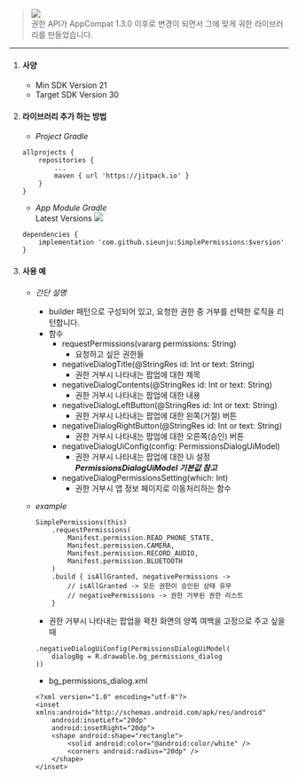 > [![](https://jitpack.io/v/sieunju/SimplePermissions.svg)](https://jitpack.io/#sieunju/SimplePermissions)   
> 권한 API가 AppCompat 1.3.0 이후로 변경이 되면서 그에 맞게 궈한 라이브러리를 만들었습니다.   

---


1. #### 사양
    - Min SDK Version 21
    - Target SDK Version 30

2. #### 라이브러리 추가 하는 방법
    - *Project Gradle*
    ~~~
    allprojects {
	    repositories {
		    ...
		    maven { url 'https://jitpack.io' }
	    }
    }
    ~~~
    - *App Module Gradle*   
    Latest Versions [![](https://jitpack.io/v/sieunju/SimplePermissions.svg)](https://jitpack.io/#sieunju/SimplePermissions)
    ~~~
    dependencies {
    	implementation 'com.github.sieunju:SimplePermissions:$version'
    }
    ~~~

3. #### 사용 예
    - *간단 설명*
        - builder 패턴으로 구성되어 있고, 요청한 권한 중 거부를 선택한 로직을 리턴합니다.
        - 함수
            - requestPermissions(vararg permissions: String)
                - 요청하고 싶은 권한들
            - negativeDialogTitle(@StringRes id: Int or text: String)
                - 권한 거부시 나타내는 팝업에 대한 제목
            - negativeDialogContents(@StringRes id: Int or text: String)
                - 권한 거부시 나타내는 팝업에 대한 내용
            - negativeDialogLeftButton(@StringRes id: Int or text: String)
                - 권한 거부시 나타내는 팝업에 대한 왼쪽(거절) 버튼
            - negativeDialogRightButton(@StringRes id: Int or text: String)
                - 권한 거부시 나타내는 팝업에 대한 오른쪽(승인) 버튼
            - negativeDialogUiConfig(config: PermissionsDialogUiModel)
                - 권한 거부시 나타내는 팝업에 대한 Ui 설정   
                ___PermissionsDialogUiModel 기본값 참고___
            - negativeDialogPermissionsSetting(which: Int)
                - 권한 거부시 앱 정보 페이지로 이동처리하는 함수   
            
    - *example*
        ~~~
        SimplePermissions(this)
            .requestPermissions(
                Manifest.permission.READ_PHONE_STATE,
                Manifest.permission.CAMERA,
                Manifest.permission.RECORD_AUDIO,
                Manifest.permission.BLUETOOTH
            )
            .build { isAllGranted, negativePermissions ->
                // isAllGranted -> 모든 권한이 승인된 상태 유무
                // negativePermissions -> 권한 거부된 권한 리스트
            }
        ~~~
        - 권한 거부시 나타내는 팝업을 꽉찬 화면의 양쪽 여백을 고정으로 주고 싶을때 
        ~~~
        .negativeDialogUiConfig(PermissionsDialogUiModel(
            dialogBg = R.drawable.bg_permissions_dialog
        ))
        ~~~
        - bg_permissions_dialog.xml
        ~~~
        <?xml version="1.0" encoding="utf-8"?>
        <inset xmlns:android="http://schemas.android.com/apk/res/android"
            android:insetLeft="20dp"
            android:insetRight="20dp">
            <shape android:shape="rectangle">
                <solid android:color="@android:color/white" />
                <corners android:radius="20dp" />
            </shape>
        </inset>
        ~~~
